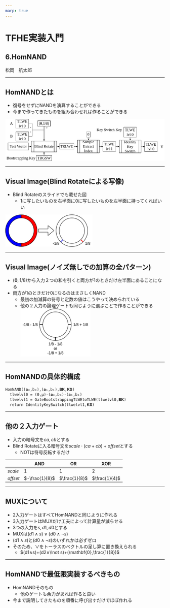 ```yaml
---
marp: true
---
```

<!-- 
theme: default
size: 16:9
paginate: true
footer : ![](../../image/ccbysa.png) [licence](https://creativecommons.org/licenses/by-sa/4.0/)
style: |
  h1, h2, h3, h4, h5, header, footer {
        color: white;
    }
  section {
    background-color: #505050;
    color:white
  }
  table{
      color:black
  }
  code{
    color:black
  }
    a {
    font-weight:bold;
    color:#F00;
  } 
-->

<!-- page_number: true -->

# TFHE実装入門

## 6.HomNAND

松岡　航太郎

---

## HomNANDとは

- 復号をせずにNANDを演算することができる
- 今まで作ってきたものを組み合わせれば作ることができる

![width:1200px](../../image/HomNANDdiagram.png)

---

## Visual Image(Blind Rotateによる写像)

- Blind Rotateのスライドでも載せた図
  - 1に写したいものを右半面に0に写したいものを左半面に持ってくればいい

![w:500px](../../image/BlindRotate.png)

---

## Visual Image(ノイズ無しでの加算の全パターン)

- $(\mathbf{0},1/8)$から入力２つの和を引くと両方が1のときだけ左半面にあることになる
- 両方が1のときだけ0になるのはまさしくNAND
  - 最初の加減算の符号と定数の値はこうやって決められている
  - 他の２入力の論理ゲートも同じように選ぶことで作ることができる
![w:500px](../../image/AddPattern.png)

---

## HomNANDの具体的構成

```
HomNAND((𝐚₀,b₀),(𝐚₁,b₁),𝐁𝐊,𝐊𝐒)
  tlwelvl0 = (0,μ)-(𝐚₀,b₀)-(𝐚₁,b₁)
  tlwelvl1 = GateBootstrappingTLWEtoTLWE(tlwelvl0,𝐁𝐊)
  return IdentityKeySwitch(tlwelvl1,𝐊𝐒)
```
---

## 他の２入力ゲート

- 入力の暗号文を$ca,cb$とする
- Blind Rotateに入る暗号文を$scale⋅(ca+cb)+offset$とする
  - NOTは符号反転するだけ

||AND|OR|XOR|
|---|---|---|---|
|$scale$|$1$|$1$|$2$|
|$offset$|$-\frac{1}{8}$|$\frac{1}{8}$|$\frac{1}{4}$|

---

## MUXについて

- 2入力ゲートはすべてHomNANDと同じように作れる
- 3入力ゲートはMUXだけ工夫によって計算量が減らせる
- 3つの入力を$s,d1,d0$とする
- MUXは$(d1∧s)∨(d0∧\lnot s)$
- $(d1∧s)$と$(d0∧\lnot s)$のいずれかは必ずゼロ
- そのため、$∨$をトーラスのベクトルの足し算に置き換えられる
  - $(d1∧s)+(d2∧\lnot s)+(\mathbf{0},\frac{1}{8})$

---

## HomNANDで最低限実装するべきもの

- HomNANDそのもの
  - 他のゲートも余力があれば作ると良い
- 今まで説明してきたものを順番に呼び出すだけでほぼ作れる